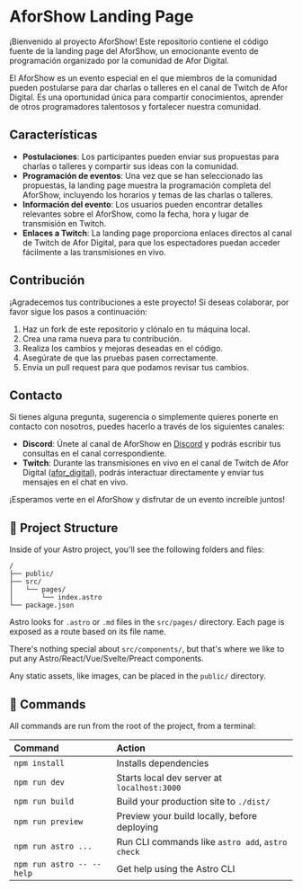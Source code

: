 # AforShow Landing Page

¡Bienvenido al proyecto AforShow! Este repositorio contiene el código fuente de la landing page del AforShow, un emocionante evento de programación organizado por la comunidad de Afor Digital.

El AforShow es un evento especial en el que miembros de la comunidad pueden postularse para dar charlas o talleres en el canal de Twitch de Afor Digital. Es una oportunidad única para compartir conocimientos, aprender de otros programadores talentosos y fortalecer nuestra comunidad.

## Características

- **Postulaciones**: Los participantes pueden enviar sus propuestas para charlas o talleres y compartir sus ideas con la comunidad.
- **Programación de eventos**: Una vez que se han seleccionado las propuestas, la landing page muestra la programación completa del AforShow, incluyendo los horarios y temas de las charlas o talleres.
- **Información del evento**: Los usuarios pueden encontrar detalles relevantes sobre el AforShow, como la fecha, hora y lugar de transmisión en Twitch.
- **Enlaces a Twitch**: La landing page proporciona enlaces directos al canal de Twitch de Afor Digital, para que los espectadores puedan acceder fácilmente a las transmisiones en vivo.

## Contribución

¡Agradecemos tus contribuciones a este proyecto! Si deseas colaborar, por favor sigue los pasos a continuación:

1. Haz un fork de este repositorio y clónalo en tu máquina local.
2. Crea una rama nueva para tu contribución.
3. Realiza los cambios y mejoras deseadas en el código.
4. Asegúrate de que las pruebas pasen correctamente.
5. Envía un pull request para que podamos revisar tus cambios.

## Contacto

Si tienes alguna pregunta, sugerencia o simplemente quieres ponerte en contacto con nosotros, puedes hacerlo a través de los siguientes canales:

- **Discord**: Únete al canal de AforShow en [Discord](https://discord.gg/ETwN8E7E) y podrás escribir tus consultas en el canal correspondiente.
- **Twitch**: Durante las transmisiones en vivo en el canal de Twitch de Afor Digital ([afor_digital](https://www.twitch.tv/afor_digital)), podrás interactuar directamente y enviar tus mensajes en el chat en vivo.

¡Esperamos verte en el AforShow y disfrutar de un evento increíble juntos!

## 🚀 Project Structure

Inside of your Astro project, you'll see the following folders and files:

```
/
├── public/
├── src/
│   └── pages/
│       └── index.astro
└── package.json
```

Astro looks for `.astro` or `.md` files in the `src/pages/` directory. Each page is exposed as a route based on its file name.

There's nothing special about `src/components/`, but that's where we like to put any Astro/React/Vue/Svelte/Preact components.

Any static assets, like images, can be placed in the `public/` directory.

## 🧞 Commands

All commands are run from the root of the project, from a terminal:

| Command                   | Action                                           |
| :------------------------ | :----------------------------------------------- |
| `npm install`             | Installs dependencies                            |
| `npm run dev`             | Starts local dev server at `localhost:3000`      |
| `npm run build`           | Build your production site to `./dist/`          |
| `npm run preview`         | Preview your build locally, before deploying     |
| `npm run astro ...`       | Run CLI commands like `astro add`, `astro check` |
| `npm run astro -- --help` | Get help using the Astro CLI                     |
